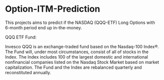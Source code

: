 # Option-ITM-Prediction
This projects aims to predict if the NASDAQ (QQQ-ETF) Long Options with 6-month period end up in-the-money.


QQQ ETF Fund:

Invesco QQQ is an exchange-traded fund based on the Nasdaq-100 Index®. 
The Fund will, under most circumstances, consist of all of stocks in the Index. 
The Index includes 100 of the largest domestic and international nonfinancial companies listed on the Nasdaq Stock Market based on market capitalization. 
The Fund and the Index are rebalanced quarterly and reconstituted annually.
